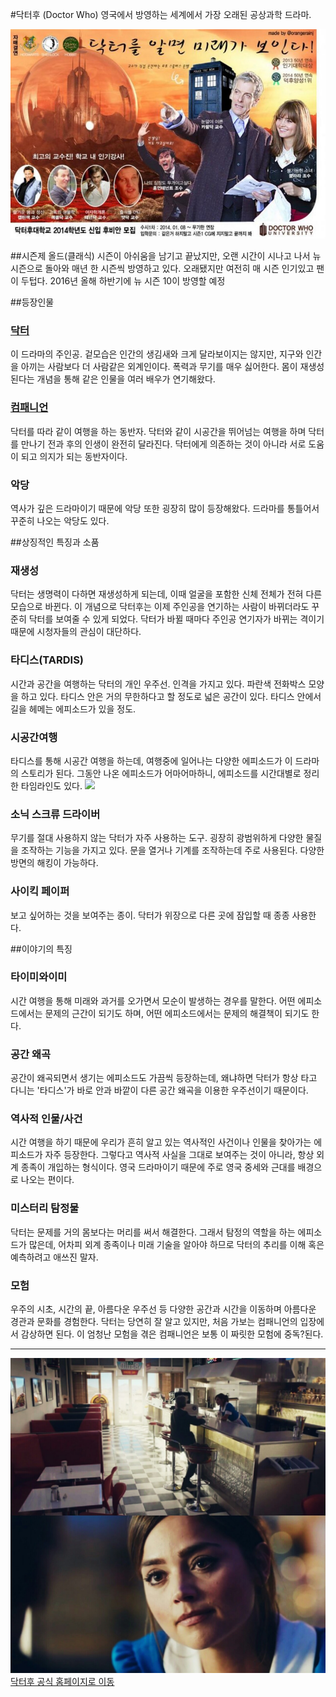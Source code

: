 #닥터후 (Doctor Who)
영국에서 방영하는 세계에서 가장 오래된 공상과학 드라마.

![](https://raw.githubusercontent.com/GeekInTheClass/DoctorWho/master/Intro.jpg)

##시즌제
올드(클래식) 시즌이 아쉬움을 남기고 끝났지만, 오랜 시간이 시나고 나서 뉴 시즌으로 돌아와 매년 한 시즌씩 방영하고 있다. 오래됐지만 여전히 매 시즌 인기있고 팬이 두텁다. 2016년 올해 하반기에 뉴 시즌 10이 방영할 예정

##등장인물
### <a href = "./Doctors.md/"> 닥터 </a>
이 드라마의 주인공. 겉모습은 인간의 생김새와 크게 달라보이지는 않지만, 지구와 인간을 아끼는 사람보다 더 사람같은 외계인이다. 폭력과 무기를 매우 싫어한다. 몸이 재생성된다는 개념을 통해 같은 인물을 여러 배우가 연기해왔다.
### <a href = "./Companions.md/"> 컴패니언 </a>
닥터를 따라 같이 여행을 하는 동반자. 닥터와 같이 시공간을 뛰어넘는 여행을 하며 닥터를 만나기 전과 후의 인생이 완전히 달라진다. 닥터에게 의존하는 것이 아니라 서로 도움이 되고 의지가 되는 동반자이다.
### 악당
역사가 깊은 드라마이기 때문에 악당 또한 굉장히 많이 등장해왔다. 드라마를 통틀어서 꾸준히 나오는 악당도 있다. 

##상징적인 특징과 소품
### 재생성
닥터는 생명력이 다하면 재생성하게 되는데, 이때 얼굴을 포함한 신체 전체가 전혀 다른 모습으로 바뀐다. 이 개념으로 닥터후는 이제 주인공을 연기하는 사람이 바뀌더라도 꾸준히 닥터를 보여줄 수 있게 되었다. 닥터가 바뀔 때마다 주인공 연기자가 바뀌는 격이기 때문에 시청자들의 관심이 대단하다. 
### 타디스(TARDIS)
시간과 공간을 여행하는 닥터의 개인 우주선. 인격을 가지고 있다. 파란색 전화박스 모양을 하고 있다. 타디스 안은 거의 무한하다고 할 정도로 넓은 공간이 있다. 타디스 안에서 길을 헤메는 에피소드가 있을 정도.
### 시공간여행
타디스를 통해 시공간 여행을 하는데, 여행중에 일어나는 다양한 에피소드가 이 드라마의 스토리가 된다. 그동안 나온 에피소드가 어마어마하니, 에피소드를 시간대별로 정리한 타임라인도 있다.
![](https://raw.githubusercontent.com/GeekInTheClass/DoctorWho/master/Timeline.jpg)
### 소닉 스크류 드라이버
무기를 절대 사용하지 않는 닥터가 자주 사용하는 도구. 굉장히 광범위하게 다양한 물질을 조작하는 기능을 가지고 있다. 문을 열거나 기계를 조작하는데 주로 사용된다. 다양한 방면의 해킹이 가능하다. 
### 사이킥 페이퍼
보고 싶어하는 것을 보여주는 종이. 닥터가 위장으로 다른 곳에 잠입할 때 종종 사용한다. 

##이야기의 특징
### 타이미와이미
시간 여행을 통해 미래와 과거를 오가면서 모순이 발생하는 경우를 말한다. 어떤 에피소드에서는 문제의 근간이 되기도 하며, 어떤 에피소드에서는 문제의 해결책이 되기도 한다.
### 공간 왜곡
공간이 왜곡되면서 생기는 에피소드도 가끔씩 등장하는데, 왜냐하면 닥터가 항상 타고 다니는 '타디스'가 바로 안과 바깥이 다른 공간 왜곡을 이용한 우주선이기 때문이다.
### 역사적 인물/사건
시간 여행을 하기 때문에 우리가 흔히 알고 있는 역사적인 사건이나 인물을 찾아가는 에피소드가 자주 등장한다. 그렇다고 역사적 사실을 그대로 보여주는 것이 아니라, 항상 외계 종족이 개입하는 형식이다. 영국 드라마이기 때문에 주로 영국 중세와 근대를 배경으로 나오는 편이다. 
### 미스터리 탐정물
닥터는 문제를 거의 몸보다는 머리를 써서 해결한다. 그래서 탐정의 역할을 하는 에피소드가 많은데, 어차피 외계 종족이나 미래 기술을 알아야 하므로 닥터의 추리를 이해 혹은 예측하려고 애쓰진 말자.
### 모험
우주의 시초, 시간의 끝, 아름다운 우주선 등 다양한 공간과 시간을 이동하며 아름다운 경관과 문화를 경험한다. 닥터는 당연히 잘 알고 있지만, 처음 가보는 컴패니언의 입장에서 감상하면 된다. 이 엄청난 모험을 겪은 컴패니언은 보통 이 짜릿한 모험에 중독?된다.

***
![](https://raw.githubusercontent.com/GeekInTheClass/DoctorWho/master/Present.jpg)
[닥터후 공식 홈페이지로 이동](http://www.doctorwho.tv/)
